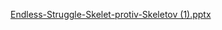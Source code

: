 [Endless-Struggle-Skelet-protiv-Skeletov (1).pptx](https://github.com/user-attachments/files/18708455/Endless-Struggle-Skelet-protiv-Skeletov.1.pptx)
